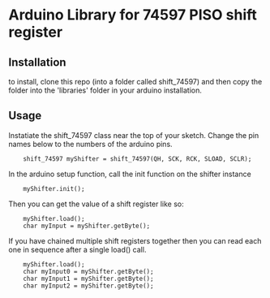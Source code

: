 # Arduino Library for 74597 PISO shift register

## Installation
to install, clone this repo (into a folder called shift_74597) and then copy the folder into the 'libraries' folder in your arduino installation.

## Usage
Instatiate the shift_74597 class near the top of your sketch.
Change the pin names below to the numbers of the arduino pins.
```
    shift_74597 myShifter = shift_74597(QH, SCK, RCK, SLOAD, SCLR);
```

In the arduino setup function, call the init function on the shifter instance
```
    myShifter.init();
```

Then you can get the value of a shift register like so:
```
    myShifter.load();
    char myInput = myShifter.getByte();
```

If you have chained multiple shift registers together then you can read each one in sequence after a single load() call.
```
    myShifter.load();
    char myInput0 = myShifter.getByte();
    char myInput1 = myShifter.getByte();
    char myInput2 = myShifter.getByte();
```
